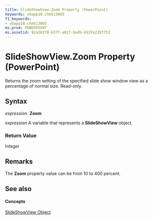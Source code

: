 ```yaml
---
title: SlideShowView.Zoom Property (PowerPoint)
keywords: vbapp10.chm513003
f1_keywords:
- vbapp10.chm513003
ms.prod: POWERPOINT
ms.assetid: 92a303f0-b37f-a017-bedb-6537e235f753
---
```



# SlideShowView.Zoom Property (PowerPoint)

Returns the zoom setting of the specified slide show window view as a percentage of normal size. Read-only.


## Syntax

 _expression_. **Zoom**

 _expression_ A variable that represents a **SlideShowView** object.


### Return Value

Integer


## Remarks

The  **Zoom** property value can be from 10 to 400 percent.


## See also


#### Concepts


[SlideShowView Object](slideshowview-object-powerpoint.md)

